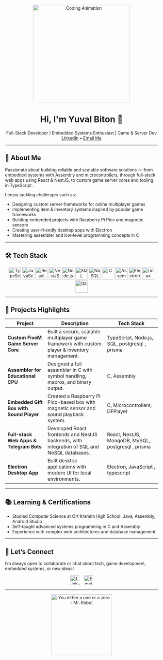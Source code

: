 <p align="center">
  <img src="https://cdn.dribbble.com/users/427070/screenshots/14317073/media/009e329bdf06b679cde8ec2f9efba168.gif" width="320" alt="Coding Animation"/>
</p>

<h1 align="center">Hi, I'm Yuval Biton 👋</h1>
<p align="center">
  Full-Stack Developer | Embedded Systems Enthusiast | Game & Server Dev<br/>
  <a href="https://www.linkedin.com/in/yuval-biton-838b03295" target="_blank">LinkedIn</a>  • <a href="yuvalProgramer@gmail.com">Email Me</a>
</p>

---

## 🚀 About Me

Passionate about building reliable and scalable software solutions — from embedded systems with Assembly and microcontrollers, through full-stack web apps using React & NestJS, to custom game server cores and tooling in TypeScript.

I enjoy tackling challenges such as:

- Designing custom server frameworks for online multiplayer games  
- Implementing item & inventory systems inspired by popular game frameworks  
- Building embedded projects with Raspberry Pi Pico and magnetic sensors  
- Creating user-friendly desktop apps with Electron  
- Mastering assembler and low-level programming concepts in C

---

## 🛠️ Tech Stack

<p align="center">
  <img alt="TypeScript" src="https://cdn.jsdelivr.net/gh/devicons/devicon/icons/typescript/typescript-original.svg" width="40" height="40" />
  <img alt="JavaScript" src="https://cdn.jsdelivr.net/gh/devicons/devicon/icons/javascript/javascript-original.svg" width="40" height="40" />
  <img alt="React" src="https://cdn.jsdelivr.net/gh/devicons/devicon/icons/react/react-original.svg" width="40" height="40" />
  <img alt="NestJS" src="https://nestjs.com/img/logo.svg" width="40" height="40" />
  <img alt="Node.js" src="https://cdn.jsdelivr.net/gh/devicons/devicon/icons/nodejs/nodejs-original.svg" width="40" height="40" />
  <img alt="SQL" src="https://cdn.jsdelivr.net/gh/devicons/devicon/icons/mysql/mysql-original.svg" width="40" height="40" />
  <img alt="NoSQL" src="https://cdn.jsdelivr.net/gh/devicons/devicon/icons/mongodb/mongodb-original.svg" width="40" height="40" />
  <img alt="C" src="https://cdn.jsdelivr.net/gh/devicons/devicon/icons/c/c-original.svg" width="40" height="40" />
  <img alt="Assembly" src="https://upload.wikimedia.org/wikipedia/commons/2/2a/Assembly_language_icon.svg" width="40" height="40" />
  <img alt="Electron" src="https://cdn.jsdelivr.net/gh/devicons/devicon/icons/electron/electron-original.svg" width="40" height="40" />
  <img alt="Linux" src="https://cdn.jsdelivr.net/gh/devicons/devicon/icons/linux/linux-original.svg" width="40" height="40" />
  <img alt="Git" src="https://cdn.jsdelivr.net/gh/devicons/devicon/icons/git/git-original.svg" width="40" height="40" />
</p>

---

## 🔧 Projects Highlights

| Project                                  | Description                                                                                      | Tech Stack                     |
|------------------------------------------|------------------------------------------------------------------------------------------------|--------------------------------|
| **Custom FiveM Game Server Core**        | Built a secure, scalable multiplayer game framework with custom player & inventory management. | TypeScript, Node.js, SQL, postgresql , prisma       |
| **Assembler for Educational CPU**        | Designed a full assembler in C with symbol handling, macros, and binary output.                 | C, Assembly                    |
| **Embedded Gift Box with Sound Player**  | Created a Raspberry Pi Pico-based box with magnetic sensor and sound playback system.           | C, Microcontrollers, DFPlayer  |
| **Full-stack Web Apps & Telegram Bots**  | Developed React frontends and NestJS backends, with integration of SQL and NoSQL databases.     | React, NestJS, MongoDB, MySQL, postgresql , prisma |
| **Electron Desktop App**                  | Built desktop applications with modern UI for local environments.                               | Electron, JavaScript , typescript          |

---

## 📚 Learning & Certifications

- Studied Computer Science at Ort Kramim High School: Java, Assembly, Android Studio  
- Self-taught advanced systems programming in C and Assembly  
- Experience with complex web architectures and database management  

---

## 🤝 Let’s Connect

I’m always open to collaborate or chat about tech, game development, embedded systems, or new ideas!

<p align="center">
  <a href="https://www.linkedin.com/in/yuval-biton" target="_blank">
    <img src="https://cdn.jsdelivr.net/gh/devicons/devicon/icons/linkedin/linkedin-original.svg" alt="LinkedIn" width="30" />
  </a>
  &nbsp;&nbsp;
  <a href="mailto:yuval@example.com">
    <img src="https://cdn-icons-png.flaticon.com/512/561/561127.png" alt="Email" width="30" />
  </a>
</p>

---

<p align="center">
  <img src="https://media2.giphy.com/media/v1.Y2lkPTc5MGI3NjExdGh0emxuZGV4MHN1Z28xbmh1aTJld2RqcjNwMDYyZmp2bGplOHZsNiZlcD12MV9pbnRlcm5hbF9naWZfYnlfaWQmY3Q9Zw/11pIIEAHWERuhi/giphy.gif" alt="You either a one or a zero - Mr. Robot" width="200" />
</p>
